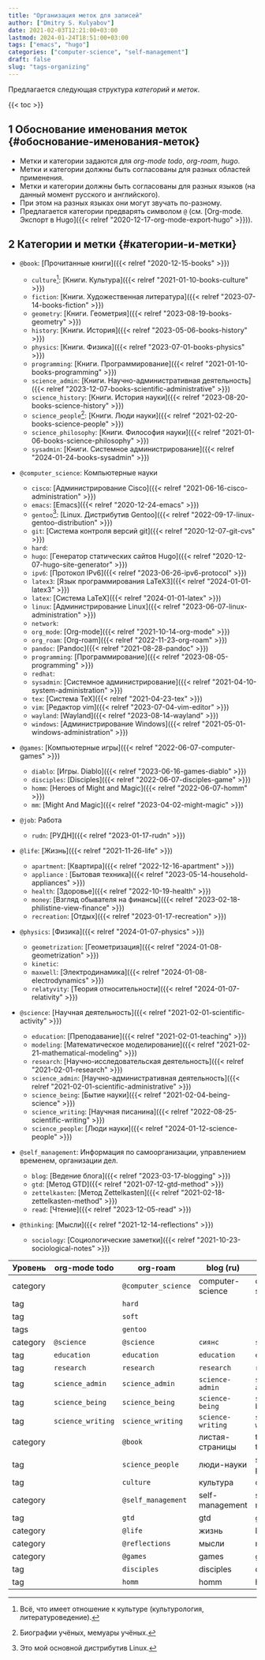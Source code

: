 ```yaml
---
title: "Организация меток для записей"
author: ["Dmitry S. Kulyabov"]
date: 2021-02-03T12:21:00+03:00
lastmod: 2024-01-24T18:51:00+03:00
tags: ["emacs", "hugo"]
categories: ["computer-science", "self-management"]
draft: false
slug: "tags-organizing"
---
```


Предлагается следующая структура _категорий_ и _меток_.

<!--more-->

{{< toc >}}


## <span class="section-num">1</span> Обоснование именования меток {#обоснование-именования-меток}

-   Метки и категории задаются для _org-mode todo_, _org-roam_, _hugo_.
-   Метки и категории должны быть согласованы для разных областей применения.
-   Метки и категории должны быть согласованы для разных языков (на данный момент русского и английского).
-   При этом на разных языках они могут звучать по-разному.
-   Предлагается категории предварять символом `@` (см. [Org-mode. Экспорт в Hugo]({{< relref "2020-12-17-org-mode-export-hugo" >}})).


## <span class="section-num">2</span> Категории и метки {#категории-и-метки}

-   `@book`: [Прочитанные книги]({{< relref "2020-12-15-books" >}})
    -   `culture`[^fn:1]: [Книги. Культура]({{< relref "2021-01-10-books-culture" >}})
    -   `fiction`: [Книги. Художественная литература]({{< relref "2023-07-14-books-fiction" >}})
    -   `geometry`: [Книги. Геометрия]({{< relref "2023-08-19-books-geometry" >}})
    -   `history`: [Книги. История]({{< relref "2023-05-06-books-history" >}})
    -   `physics`: [Книги. Физика]({{< relref "2023-07-01-books-physics" >}})
    -   `programming`: [Книги. Программирование]({{< relref "2021-01-10-books-programming" >}})
    -   `science_admin`: [Книги. Научно-административная деятельность]({{< relref "2023-12-07-books-scientific-administrative" >}})
    -   `science_history`: [Книги. История науки]({{< relref "2023-08-20-books-science-history" >}})
    -   `science_people`[^fn:2]: [Книги. Люди науки]({{< relref "2021-02-20-books-science-people" >}})
    -   `science_philosophy`: [Книги. Философия науки]({{< relref "2021-01-06-books-science-philosophy" >}})
    -   `sysadmin`: [Книги. Системное администрирование]({{< relref "2024-01-24-books-sysadmin" >}})
-   `@computer_science`: Компьютерные науки
    -   `cisco`: [Администрирование Cisco]({{< relref "2021-06-16-cisco-administration" >}})
    -   `emacs`: [Emacs]({{< relref "2020-12-24-emacs" >}})
    -   `gentoo`[^fn:3]: [Linux. Дистрибутив Gentoo]({{< relref "2022-09-17-linux-gentoo-distribution" >}})
    -   `git`: [Система контроля версий git]({{< relref "2020-12-07-git-cvs" >}})
    -   `hard`:
    -   `hugo`: [Генератор статических сайтов Hugo]({{< relref "2020-12-07-hugo-site-generator" >}})
    -   `ipv6`: [Протокол IPv6]({{< relref "2023-06-26-ipv6-protocol" >}})
    -   `latex3`: [Язык программирования LaTeX3]({{< relref "2024-01-01-latex3" >}})
    -   `latex`: [Система LaTeX]({{< relref "2024-01-01-latex" >}})
    -   `linux`: [Администрирование Linux]({{< relref "2023-06-07-linux-administration" >}})
    -   `network`:
    -   `org_mode`: [Org-mode]({{< relref "2021-10-14-org-mode" >}})
    -   `org_roam`: [Org-roam]({{< relref "2022-11-23-org-roam" >}})
    -   `pandoc`: [Pandoc]({{< relref "2021-08-28-pandoc" >}})
    -   `programming`: [Программирование]({{< relref "2023-08-05-programming" >}})
    -   `redhat`:
    -   `sysadmin`: [Системное администрирование]({{< relref "2021-04-10-system-administration" >}})
    -   `tex`: [Система TeX]({{< relref "2021-04-23-tex" >}})
    -   `vim`: [Редактор vim]({{< relref "2023-07-04-vim-editor" >}})
    -   `wayland`: [Wayland]({{< relref "2023-08-14-wayland" >}})
    -   `windows`: [Администрирование Windows]({{< relref "2021-05-01-windows-administration" >}})
-   `@games`: [Компьютерные игры]({{< relref "2022-06-07-computer-games" >}})
    -   `diablo`: [Игры. Diablo]({{< relref "2023-06-16-games-diablo" >}})
    -   `disciples`: [Disciples]({{< relref "2022-06-07-disciples-game" >}})
    -   `homm`: [Heroes of Might and Magic]({{< relref "2022-06-07-homm" >}})
    -   `mm`: [Might And Magic]({{< relref "2023-04-02-might-magic" >}})
-   `@job`: Работа
    -   `rudn`: [РУДН]({{< relref "2023-01-17-rudn" >}})
-   `@life`: [Жизнь]({{< relref "2021-11-26-life" >}})
    -   `apartment`: [Квартира]({{< relref "2022-12-16-apartment" >}})
    -   `appliance` : [Бытовая техника]({{< relref "2023-05-14-household-appliances" >}})
    -   `health`: [Здоровье]({{< relref "2022-10-19-health" >}})
    -   `money`: [Взгляд обывателя на финансы]({{< relref "2023-02-18-philistine-view-finance" >}})
    -   `recreation`: [Отдых]({{< relref "2023-01-17-recreation" >}})
-   `@physics`: [Физика]({{< relref "2024-01-07-physics" >}})
    -   `geometrization`: [Геометризация]({{< relref "2024-01-08-geometrization" >}})
    -   `kinetic`:
    -   `maxwell`: [Электродинамика]({{< relref "2024-01-08-electrodynamics" >}})
    -   `relatyvity`: [Теория относительности]({{< relref "2024-01-07-relativity" >}})

-   `@science`: [Научная деятельность]({{< relref "2021-02-01-scientific-activity" >}})
    -   `education`: [Преподавание]({{< relref "2021-02-01-teaching" >}})
    -   `modeling`: [Математическое моделирование]({{< relref "2021-02-21-mathematical-modeling" >}})
    -   `research`: [Научно-исследовательская деятельность]({{< relref "2021-02-01-research" >}})
    -   `science_admin`: [Научно-административная деятельность]({{< relref "2021-02-01-scientific-administrative" >}})
    -   `science_being`: [Бытие науки]({{< relref "2021-02-04-being-science" >}})
    -   `science_writing`: [Научная писанина]({{< relref "2022-08-25-scientific-writing" >}})
    -   `science_people`: [Люди науки]({{< relref "2024-01-12-science-people" >}})

-   `@self_management`: Информация по самоорганизации, управлением временем, организации дел.
    -   `blog`: [Ведение блога]({{< relref "2023-03-17-blogging" >}})
    -   `gtd`: [Метод GTD]({{< relref "2021-07-12-gtd-method" >}})
    -   `zettelkasten`: [Метод Zettelkasten]({{< relref "2021-02-18-zettelkasten-method" >}})
    -   `read`: [Чтение]({{< relref "2023-12-05-read" >}})

-   `@thinking`: [Мысли]({{< relref "2021-12-14-reflections" >}})
    -   `sociology`: [Социологические заметки]({{< relref "2021-10-23-sociological-notes" >}})

| Уровень  | org-mode todo     | org-roam            | blog (ru)         | blog (en)         |
|----------|-------------------|---------------------|-------------------|-------------------|
| category |                   | `@computer_science` | computer-science  | computer-science  |
| tag      |                   | `hard`              |                   |                   |
| tag      |                   | `soft`              |                   |                   |
| tags     |                   | `gentoo`            |                   |                   |
| category | `@science`        | `@science`          | `сиянс`           | `science`         |
| tag      | `education`       | `education`         | `education`       | `education`       |
| tag      | `research`        | `research`          | `research`        | `research`        |
| tag      | `science_admin`   | `science_admin`     | `science-admin`   | `science-admin`   |
| tag      | `science_being`   | `science_being`     | `science-being`   | `science-being`   |
| tag      | `science_writing` | `science_writing`   | `science-writing` | `science-writing` |
| category |                   | `@book`             | листая-страницы   | through-the-pages |
| tag      |                   | `science_people`    | люди-науки        | science-people    |
| tag      |                   | `culture`           | культура          | culture           |
| category |                   | `@self_management`  | self-management   | self-management   |
| tag      |                   | `gtd`               | gtd               | gtd               |
| category |                   | `@life`             | жизнь             | life              |
| category |                   | `@reflections`      | мысли             | reflections       |
| category |                   | `@games`            | games             | games             |
| tag      |                   | `disciples`         | disciples         | disciples         |
| tag      |                   | `homm`              | homm              | homm              |

[^fn:1]: Всё, что имеет отношение к культуре (культурология, литературоведение).
[^fn:2]: Биографии учёных, мемуары учёных.
[^fn:3]: Это мой основной дистрибутив Linux.
